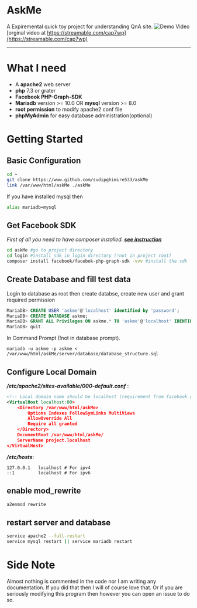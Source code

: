 # AskMe
A Expiremental quick toy project for understanding QnA site.
![Demo Video](https://i.ibb.co/zQNTg5Q/download-demo.gif)
[orginal video at https://streamable.com/cap7wp](https://streamable.com/cap7wp)
___
# What I need
* A __apache2__ web server
* __php__ 7.3 or grater
* __Facebook PHP-Graph-SDK__
* __Mariadb__ version >= 10.0 OR __mysql__ version >= 8.0
* __root permission__ to modify apache2 conf file
* __phpMyAdmin__ for easy database administration(optional)
# Getting Started

## Basic Configuration
```zsh
cd ~
git clone https://www.github.com/sudipghimire533/askMe
link /var/www/html/askMe ./askMe
```
If you have installed mysql then
```zsh
alias mariadb=mysql
````

## Get Facebook SDK
*First of all you need to have composer installed. __[see instruction](https://composer.org)__*
```zsh
cd askMe #go to project directory
cd login #install sdk in login directory (!not in project root)
composer install facebook/facebok-php-graph-sdk -vvv #install the sdk
```

## Create Database and fill test data
Login to database as root then create databse, create new user and grant required permission
```sql
MariaDB> CREATE USER 'askme'@'localhost' identified by 'password';
MariaDB> CREATE DATABASE askme;
MariaDB> GRANT ALL Privileges ON askme.* TO 'askme'@'localhost' IDENTIFIED BY 'password';
MariaDB> quit
```
In Command Prompt (!not in database prompt).
```
mariadb -u askme -p askme < /var/www/html/askMe/server/database/database_structure.sql
```

## Configure Local Domain
__*/etc/apache2/sites-available/000-default.conf*__ :
```xml
<!-- Local domain name should be localhost (requirement from facebook graph sdk) -->
<VirtualHost localhost:80>
    <Directory /var/www/html/askMe>
        Options Indexes FollowSymLinks MultiViews
        AllowOverride All
        Require all granted
    </Directory>
	DocumentRoot /var/www/html/askMe/
	ServerName project.localhost
</VirtualHost>
```

__*/etc/hosts*__:
```
127.0.0.1   localhost # For ipv4
::1         localhost # For ipv6
```

## enable mod_rewrite
```apache
a2enmod rewrite
```

## restart server and database
```zsh
service apache2 --full-restart
service mysql restart || service mariadb restart
```
# Side Note
Almost nothing is commented in the code nor I am writing any documentation. If you did that then I will of course love that. Or if you are seriously modifying this program then however you can open an issue to do so.